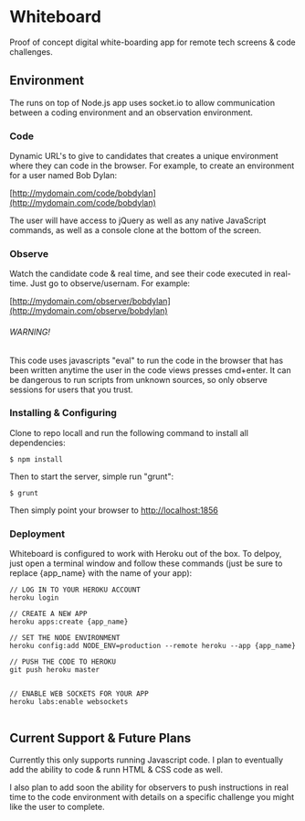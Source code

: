 # Whiteboard
Proof of concept digital white-boarding app for remote tech screens & code challenges.

## Environment
The runs on top of Node.js app uses socket.io to allow communication between a coding environment and an observation environment.


### Code
Dynamic URL's to give to candidates that creates a unique environment where they can code in the browser. For example, to create an environment for a user named Bob Dylan:

[http://mydomain.com/code/bobdylan](http://mydomain.com/code/bobdylan)

The user will have access to jQuery as well as any native JavaScript commands, as well as a console clone at the bottom of the screen.

### Observe
Watch the candidate code & real time, and see their code executed in real-time. Just go to observe/usernam. For example:

[http://mydomain.com/observer/bobdylan](http://mydomain.com/observe/bobdylan)

###### WARNING!
This code uses javascripts "eval" to run the code in the browser that has been written anytime the user in the code views presses cmd+enter. It can be dangerous to run scripts from unknown sources, so only observe sessions for users that you trust.


### Installing & Configuring
Clone to repo locall and run the following command to install all dependencies:
```
$ npm install
```

Then to start the server, simple run "grunt":

```
$ grunt
```

Then simply point your browser to [http://localhost:1856](http://localhost:1856)

### Deployment

Whiteboard is configured to work with Heroku out of the box. To delpoy, just open a terminal window and follow these commands (just be sure to replace {app_name} with the name of your app):

```
// LOG IN TO YOUR HEROKU ACCOUNT
heroku login

// CREATE A NEW APP
heroku apps:create {app_name}

// SET THE NODE ENVIRONMENT
heroku config:add NODE_ENV=production --remote heroku --app {app_name}

// PUSH THE CODE TO HEROKU
git push heroku master


// ENABLE WEB SOCKETS FOR YOUR APP
heroku labs:enable websockets


```


## Current Support & Future Plans
Currently this only supports running Javascript code. I plan to eventually add the ability to code & runn HTML & CSS code as well.

I also plan to add soon the ability for observers to push instructions in real time to the code environment with details on a specific challenge you might like the user to complete.